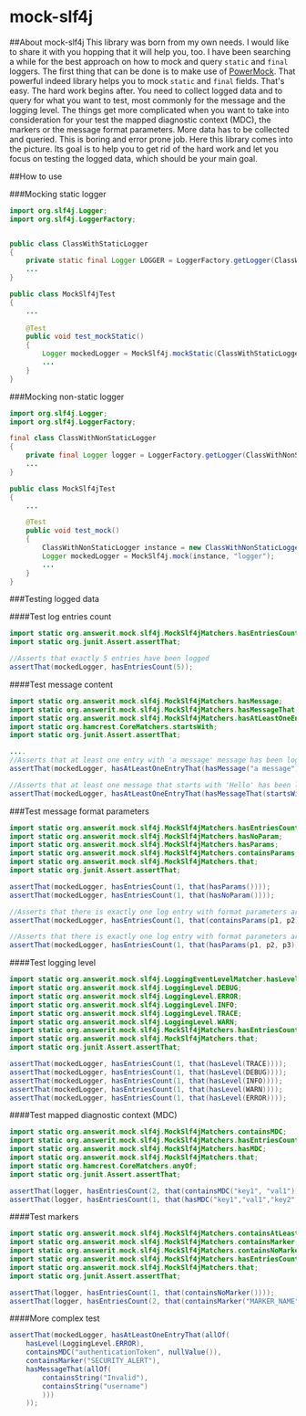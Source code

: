 # mock-slf4j

##About mock-slf4j
This library was born from my own needs. I would like to share it with you hopping that it will help you, too. I have been searching a while for the best approach on how to mock and query `static` and `final` loggers. The first thing that can be done is to make use of [PowerMock](https://code.google.com/p/powermock/). That powerful indeed library helps you to mock `static` and `final` fields. That's easy. The hard work begins after. You need to collect logged data and to query for what you want to test, most commonly for the message and the logging level. The things get more complicated when you want to take into consideration for your test the mapped diagnostic context (MDC), the markers or the message format parameters. More data has to be collected and queried. This is boring and error prone job. Here this library comes into the picture. Its goal is to help you to get rid of the hard work and let you focus on testing the logged data, which should be your main goal.

##How to use

###Mocking static logger

```java
import org.slf4j.Logger;
import org.slf4j.LoggerFactory;


public class ClassWithStaticLogger 
{
	private static final Logger LOGGER = LoggerFactory.getLogger(ClassWithStaticLogger.class);
	...
}

```

```java
public class MockSlf4jTest 
{
	...
	
	@Test
	public void test_mockStatic()
	{
		Logger mockedLogger = MockSlf4j.mockStatic(ClassWithStaticLogger.class, "LOGGER");
		...
	}
}
```

###Mocking non-static logger

```java
import org.slf4j.Logger;
import org.slf4j.LoggerFactory;

final class ClassWithNonStaticLogger 
{
	private final Logger logger = LoggerFactory.getLogger(ClassWithNonStaticLogger.class);
	...
}

```

```java
public class MockSlf4jTest 
{
	...

	@Test
	public void test_mock()
	{
		ClassWithNonStaticLogger instance = new ClassWithNonStaticLogger();
		Logger mockedLogger = MockSlf4j.mock(instance, "logger");
		...
	}
}
```
###Testing logged data

####Test log entries count

```java
import static org.answerit.mock.slf4j.MockSlf4jMatchers.hasEntriesCount;
import static org.junit.Assert.assertThat;

//Asserts that exactly 5 entries have been logged 
assertThat(mockedLogger, hasEntriesCount(5));
```

####Test message content
```java
import static org.answerit.mock.slf4j.MockSlf4jMatchers.hasMessage;
import static org.answerit.mock.slf4j.MockSlf4jMatchers.hasMessageThat;
import static org.answerit.mock.slf4j.MockSlf4jMatchers.hasAtLeastOneEntryThat;
import static org.hamcrest.CoreMatchers.startsWith;
import static org.junit.Assert.assertThat;

....
//Asserts that at least one entry with 'a message' message has been logged 
assertThat(mockedLogger, hasAtLeastOneEntryThat(hasMessage("a message")));

//Asserts that at least one message that starts with 'Hello' has been logged
assertThat(mockedLogger, hasAtLeastOneEntryThat(hasMessageThat(startsWith("Hello"))));
```

###Test message format parameters
```java
import static org.answerit.mock.slf4j.MockSlf4jMatchers.hasEntriesCount;
import static org.answerit.mock.slf4j.MockSlf4jMatchers.hasNoParam;
import static org.answerit.mock.slf4j.MockSlf4jMatchers.hasParams;
import static org.answerit.mock.slf4j.MockSlf4jMatchers.containsParams;
import static org.answerit.mock.slf4j.MockSlf4jMatchers.that;
import static org.junit.Assert.assertThat;

assertThat(mockedLogger, hasEntriesCount(1, that(hasParams())));
assertThat(mockedLogger, hasEntriesCount(1, that(hasNoParam())));

//Asserts that there is exactly one log entry with format parameters array that includes p1 and p2
assertThat(mockedLogger, hasEntriesCount(1, that(containsParams(p1, p2))));

//Asserts that there is exactly one log entry with format parameters array equals to {p1,p2,p3}
assertThat(mockedLogger, hasEntriesCount(1, that(hasParams(p1, p2, p3))));
```

####Test logging level
```java
import static org.answerit.mock.slf4j.LoggingEventLevelMatcher.hasLevel;
import static org.answerit.mock.slf4j.LoggingLevel.DEBUG;
import static org.answerit.mock.slf4j.LoggingLevel.ERROR;
import static org.answerit.mock.slf4j.LoggingLevel.INFO;
import static org.answerit.mock.slf4j.LoggingLevel.TRACE;
import static org.answerit.mock.slf4j.LoggingLevel.WARN;
import static org.answerit.mock.slf4j.MockSlf4jMatchers.hasEntriesCount;
import static org.answerit.mock.slf4j.MockSlf4jMatchers.that;
import static org.junit.Assert.assertThat;

assertThat(mockedLogger, hasEntriesCount(1, that(hasLevel(TRACE))));
assertThat(mockedLogger, hasEntriesCount(1, that(hasLevel(DEBUG))));
assertThat(mockedLogger, hasEntriesCount(1, that(hasLevel(INFO))));
assertThat(mockedLogger, hasEntriesCount(1, that(hasLevel(WARN))));
assertThat(mockedLogger, hasEntriesCount(1, that(hasLevel(ERROR))));
```

####Test mapped diagnostic context (MDC)
```java
import static org.answerit.mock.slf4j.MockSlf4jMatchers.containsMDC;
import static org.answerit.mock.slf4j.MockSlf4jMatchers.hasEntriesCount;
import static org.answerit.mock.slf4j.MockSlf4jMatchers.hasMDC;
import static org.answerit.mock.slf4j.MockSlf4jMatchers.that;
import static org.hamcrest.CoreMatchers.anyOf;
import static org.junit.Assert.assertThat;

assertThat(logger, hasEntriesCount(2, that(containsMDC("key1", "val1"))));
assertThat(logger, hasEntriesCount(1, that(hasMDC("key1","val1","key2","val2","key3","val3"))));
```

####Test markers
```java
import static org.answerit.mock.slf4j.MockSlf4jMatchers.containsAtLeastOneMarker;
import static org.answerit.mock.slf4j.MockSlf4jMatchers.containsMarker;
import static org.answerit.mock.slf4j.MockSlf4jMatchers.containsNoMarker;
import static org.answerit.mock.slf4j.MockSlf4jMatchers.hasEntriesCount;
import static org.answerit.mock.slf4j.MockSlf4jMatchers.that;
import static org.junit.Assert.assertThat;

assertThat(logger, hasEntriesCount(1, that(containsNoMarker())));
assertThat(logger, hasEntriesCount(2, that(containsMarker("MARKER_NAME"))));
```

####More complex test
```java
assertThat(mockedLogger, hasAtLeastOneEntryThat(allOf(
	hasLevel(LoggingLevel.ERROR),
	containsMDC("authenticationToken", nullValue()),
	containsMarker("SECURITY_ALERT"),
	hasMessageThat(allOf(
		containsString("Invalid"),
		containsString("username")
		)))
	));
```